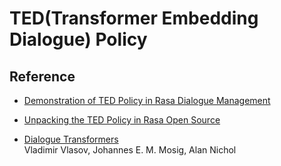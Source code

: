 # TED(Transformer Embedding Dialogue) Policy

## Reference  

* [Demonstration of TED Policy in Rasa Dialogue Management](https://blog.rasa.com/demonstration-of-our-ted-policy/)  

* [Unpacking the TED Policy in Rasa Open Source](https://blog.rasa.com/unpacking-the-ted-policy-in-rasa-open-source/)  

* [Dialogue Transformers](https://arxiv.org/pdf/1910.00486.pdf)  
 Vladimir Vlasov, Johannes E. M. Mosig, Alan Nichol
